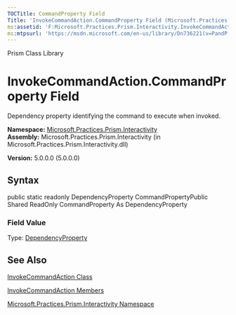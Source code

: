 ```yaml
---
TOCTitle: CommandProperty Field
Title: 'InvokeCommandAction.CommandProperty Field (Microsoft.Practices.Prism.Interactivity)'
ms:assetid: 'F:Microsoft.Practices.Prism.Interactivity.InvokeCommandAction.CommandProperty'
ms:mtpsurl: 'https://msdn.microsoft.com/en-us/library/Dn736221(v=PandP.50)'
---
```


Prism Class Library

InvokeCommandAction.CommandProperty Field
=============================================

Dependency property identifying the command to execute when invoked.

**Namespace:** [Microsoft.Practices.Prism.Interactivity](https://msdn.microsoft.com/en-us/library/microsoft.practices.prism.interactivity(v=pandp.50))
**Assembly:** Microsoft.Practices.Prism.Interactivity (in Microsoft.Practices.Prism.Interactivity.dll)

**Version:** 5.0.0.0 (5.0.0.0)

## Syntax


public static readonly DependencyProperty CommandPropertyPublic Shared ReadOnly CommandProperty As DependencyProperty
### Field Value

Type: [DependencyProperty](http://msdn.microsoft.com/en-us/library/ms589318)

See Also
--------


[InvokeCommandAction Class](https://msdn.microsoft.com/en-us/library/microsoft.practices.prism.interactivity.invokecommandaction(v=pandp.50))

[InvokeCommandAction Members](https://msdn.microsoft.com/en-us/library/microsoft.practices.prism.interactivity.invokecommandaction_members(v=pandp.50))

[Microsoft.Practices.Prism.Interactivity Namespace](https://msdn.microsoft.com/en-us/library/microsoft.practices.prism.interactivity(v=pandp.50))
